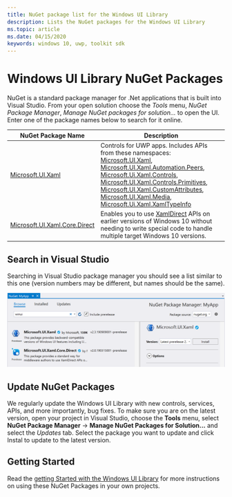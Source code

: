 ```yaml
---
title: NuGet package list for the Windows UI Library
description: Lists the NuGet packages for the Windows UI Library 
ms.topic: article
ms.date: 04/15/2020
keywords: windows 10, uwp, toolkit sdk
---
```



# Windows UI Library NuGet Packages

NuGet is a standard package manager for .Net applications that is built into Visual Studio. From your open solution choose the *Tools* menu, *NuGet Package Manager*, *Manage NuGet packages for solution...* to open the UI.  Enter one of the package names below to search for it online.

| NuGet Package Name | Description |
| --- | --- |
| [Microsoft.UI.Xaml](https://www.nuget.org/packages/Microsoft.UI.Xaml/) | Controls for UWP apps. Includes APIs from these namespaces: [Microsoft.UI.Xaml](/uwp/api/microsoft.ui.xaml), [Microsoft.UI.Xaml.Automation.Peers](/uwp/api/microsoft.ui.xaml.automation.peers), [Microsoft.Ui.Xaml.Controls](/uwp/api/microsoft.ui.xaml.controls), [Microsoft.UI.Xaml.Controls.Primitives](/uwp/api/microsoft.ui.xaml.controls.primitives), [Microsoft.UI.Xaml.CustomAttributes](/uwp/api/microsoft.ui.xaml.customattributes), [Microsoft.UI.Xaml.Media](/uwp/api/microsoft.ui.xaml.media), [Microsoft.Ui.Xaml.XamlTypeInfo](/uwp/api/microsoft.ui.xaml.xamltypeinfo) |
| [Microsoft.UI.Xaml.Core.Direct](https://www.nuget.org/packages/Microsoft.UI.Xaml.Core.Direct) | Enables you to use [XamlDirect](/uwp/api/microsoft.ui.xaml.core.direct.xamldirect) APIs on earlier versions of Windows 10 without needing to write special code to handle multiple target Windows 10 versions. |


## Search in Visual Studio

Searching in Visual Studio package manager you should see a list similar to this one (version numbers may be different, but names should be the same).

![NuGet Package Manager](images/NugetPackages.png)

## Update NuGet Packages

We regularly update the Windows UI Library with new controls, services, APIs, and more importantly, bug fixes. To make sure you are on the latest version, open your project in Visual Studio, choose the **Tools** menu, select **NuGet Package Manager** -> **Manage NuGet Packages for Solution...** and select the *Updates* tab. Select the package you want to update and click Instal to update to the latest version.

## Getting Started

Read the [getting Started with the Windows UI Library](getting-started.md) for more instructions on using these NuGet Packages in your own projects.
